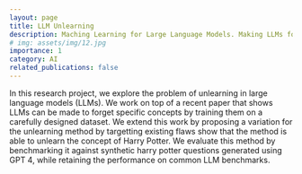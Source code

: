 ```yaml
---
layout: page
title: LLM Unlearning
description: Maching Learning for Large Language Models. Making LLMs forget Harry Potter!
# img: assets/img/12.jpg
importance: 1
category: AI
related_publications: false
---
```


In this research project, we explore the problem of unlearning in large language models (LLMs). We work on top of a recent paper that shows LLMs can be made to forget specific concepts by training them on a carefully designed dataset. We extend this work by proposing a variation for the unlearning method by targetting existing flaws show that the method is able to unlearn the concept of Harry Potter. We evaluate this method by benchmarking it against synthetic harry potter questions generated using GPT 4, while retaining the performance on common LLM benchmarks.
